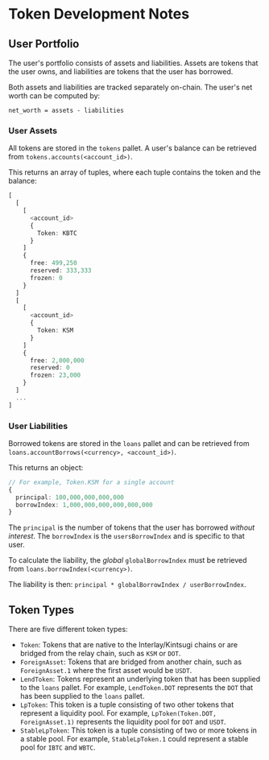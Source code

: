# Token Development Notes

## User Portfolio

The user's portfolio consists of assets and liabilities. Assets are tokens that the user owns, and liabilities are tokens that the user has borrowed.

Both assets and liabilities are tracked separately on-chain. The user's net worth can be computed by:

`net_worth = assets - liabilities`

### User Assets

All tokens are stored in the `tokens` pallet. A user's balance can be retrieved from `tokens.accounts(<account_id>)`.

This returns an array of tuples, where each tuple contains the token and the balance:

```ts
[
  [
    [
      <account_id>
      {
        Token: KBTC
      }
    ]
    {
      free: 499,250
      reserved: 333,333
      frozen: 0
    }
  ]
  [
    [
      <account_id>
      {
        Token: KSM
      }
    ]
    {
      free: 2,000,000
      reserved: 0
      frozen: 23,000
    }
  ]
  ...
]
```

### User Liabilities

Borrowed tokens are stored in the `loans` pallet and can be retrieved from `loans.accountBorrows(<currency>, <account_id>)`.

This returns an object:

```ts
// For example, Token.KSM for a single account
{
  principal: 100,000,000,000,000
  borrowIndex: 1,000,000,000,000,000,000
}
```

The `principal` is the number of tokens that the user has borrowed *without interest*. The `borrowIndex` is the `usersBorrowIndex` and is specific to that user.

To calculate the liability, the *global* `globalBorrowIndex` must be retrieved from `loans.borrowIndex(<currency>)`.

The liability is then: `principal * globalBorrowIndex / userBorrowIndex`.

## Token Types

There are five different token types:

- `Token`: Tokens that are native to the Interlay/Kintsugi chains or are bridged from the relay chain, such as `KSM` or `DOT`.
- `ForeignAsset`: Tokens that are bridged from another chain, such as `ForeignAsset.1` where the first asset would be `USDT`.
- `LendToken`: Tokens represent an underlying token that has been supplied to the `loans` pallet. For example, `LendToken.DOT` represents the `DOT` that has been supplied to the `loans` pallet.
- `LpToken`: This token is a tuple consisting of two other tokens that represent a liquidity pool. For example, `LpToken(Token.DOT, ForeignAsset.1)` represents the liquidity pool for `DOT` and `USDT`.
- `StableLpToken`: This token is a tuple consisting of two or more tokens in a stable pool. For example, `StableLpToken.1` could represent a stable pool for `IBTC` and `WBTC`.
